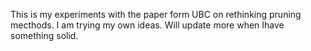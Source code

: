 This is my experiments with the paper form UBC on rethinking pruning mecthods.
I am trying my own ideas.
Will update more when Ihave something solid.

